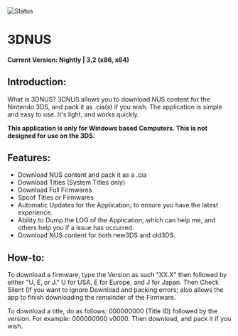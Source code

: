 ![Status](https://raw.githubusercontent.com/zoltx23/3DNUS/master/wiki/new_3dnus_logo_128.png)
# 3DNUS
#### Current Version: Nightly | 3.2 (x86, x64) 
## Introduction:

What is 3DNUS? 3DNUS allows you to download NUS content for the Nintendo 3DS, and pack it as .cia(s) if you wish.
The application is simple and easy to use. It's light, and works quickly.

**This application is only for Windows based Computers. This is not designed for use on the 3DS.** 

## Features:

* Download NUS content and pack it as a .cia
* Download Titles (System Titles only)
* Download Full Firmwares
* Spoof Titles or Firmwares
* Automatic Updates for the Application; to ensure you have the latest experience.
* Ability to Dump the LOG of the Application; which can help me, and others help you if a issue has occurred.
* Download NUS content for both new3DS and old3DS.

## How-to:

To download a firmware, type the Version as such "XX.X" then followed by either "U, E, or J." U for USA, E for Europe, and J for Japan.
Then Check Silent (If you want to ignore Download and packing errors; also allows the app to finish downloading the remainder of the Firmware. 

To download a title, do as follows: 000000000 (Title ID) followed by the version. For example: 000000000 v0000. Then download, and pack it if you wish. 
